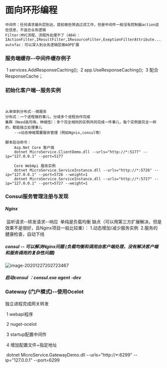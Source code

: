 # 面向环形编程

	中间件：任何请求最外层到达，提前做些筛选过滤工作，但是中间件一般没有控制器action这些信息，不适合业务逻辑
	Filter:MVC流程，流程外处理不了（404）：IActionFilter,IResultFilter,IResourceFilter,ExeptionFilterAttribute.....
	autofac：可以深入到业务逻辑层做AOP扩展

### 服务端缓存--中间件缓存例子

​	1 services.AddResponseCaching();
​	2 app.UseResponseCaching();
​	3 配合ResponseCache；

### 初始化客户端--服务实例

​	

	从单体到分布式--微服务
	分布式：一个进程做的事儿，分成多个进程协作完成
	集群（Need高可用，伸缩性）：多个完全相同的实例共同完成一件事儿，每个实例是完全一样的，都能独立处理事儿
		-->动态伸缩需要服务管理（例如Ngnix,consul等）
	
	脚本启动命令：
		Asp.Net Core 客户端
		dotnet MicroService.ClientDemo.dll --urls="http://*:5177" --ip="127.0.0.1" --port=5177
	
		Core WebApi 服务实例
		dotnet MicroService.ServiceInstance.dll --urls="http://*:5726" --ip="127.0.0.1" --port=5726 --weight=1
		dotnet MicroService.ServiceInstance.dll --urls="http://*:5727" --ip="127.0.0.1" --port=5727 --weight=1
### Consul服务管理注册与发现

##### 	Nginx

​		监听请求--转发请求--响应
​		单纯是负载均衡
​		缺点（可以用第三方扩展解决，但是效果不是很好，且Nginx项目一般比较重）：
​			1.动态增加/减少服务实例
​			2.服务的健康检查，自动下线

##### 	consul -- 可以解决Nginx问题 (负载均衡和调用由客户端处理，没有解决客户端和服务调用的复杂性问题)

![image-20201227202723467](C:\Users\86135\AppData\Roaming\Typora\typora-user-images\image-20201227202723467.png)

##### 	 启动consul ：consul.exe agent -dev



### Gateway (门户模式)--使用Ocelot

独立进程完成网关转发

​		1 webapi程序

​		2 nuget-ocelot

​		3 startup配置中间件

​		4 增加配置文件+指定地址

​		dotnet MicroService.GatewayDemo.dll --urls="http://*:6299" --ip="127.0.0.1" --port=6299

​	